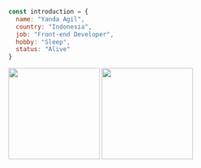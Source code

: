 ```js
const introduction = { 
  name: "Yanda Agil",
  country: "Indonesia",
  job: "Front-end Developer",
  hobby: "Sleep",
  status: "Alive"
}
```
<p align="left">
  <img height="180em" src="https://github-readme-stats.vercel.app/api?username=yandaagil&show_icons=true&theme=github_dark"/>
  <img height="180em" src="https://github-readme-stats.vercel.app/api/top-langs/?username=yandaagil&layout=compact&langs_count=8&theme=github_dark"/>
</p>
